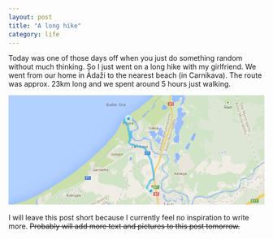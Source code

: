 ```yaml
---
layout: post
title: "A long hike"
category: life
---
```


Today was one of those days off when you just do something random without much thinking. So I just went on a long hike with my girlfriend. We went from our home in Ādaži to the nearest beach (in Carnikava). The route was approx. 23km long and we spent around 5 hours just walking. 

<!-- more -->

![Route for hike](/images/blog/hike.png)

I will leave this post short because I currently feel no inspiration to write more. ~~Probably will add more text and pictures to this post tomorrow.~~



